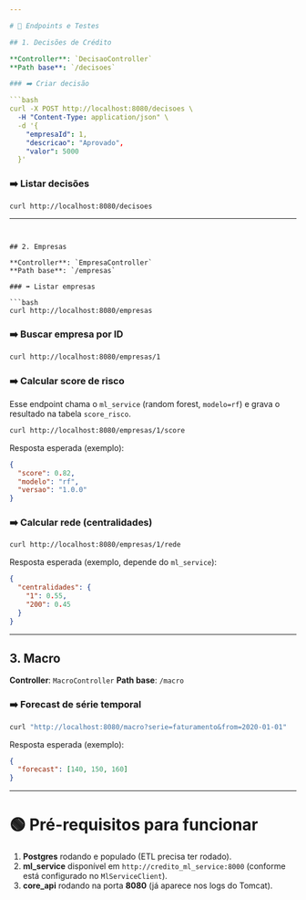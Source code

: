 ```yaml
---

# 🚀 Endpoints e Testes

## 1. Decisões de Crédito

**Controller**: `DecisaoController`
**Path base**: `/decisoes`

### ➡️ Criar decisão

```bash
curl -X POST http://localhost:8080/decisoes \
  -H "Content-Type: application/json" \
  -d '{
    "empresaId": 1,
    "descricao": "Aprovado",
    "valor": 5000
  }'
```

### ➡️ Listar decisões

```bash
curl http://localhost:8080/decisoes
```

---
```


## 2. Empresas

**Controller**: `EmpresaController`
**Path base**: `/empresas`

### ➡️ Listar empresas

```bash
curl http://localhost:8080/empresas
```

### ➡️ Buscar empresa por ID

```bash
curl http://localhost:8080/empresas/1
```

### ➡️ Calcular score de risco

Esse endpoint chama o `ml_service` (random forest, `modelo=rf`) e grava o resultado na tabela `score_risco`.

```bash
curl http://localhost:8080/empresas/1/score
```

Resposta esperada (exemplo):

```json
{
  "score": 0.82,
  "modelo": "rf",
  "versao": "1.0.0"
}
```

### ➡️ Calcular rede (centralidades)

```bash
curl http://localhost:8080/empresas/1/rede
```

Resposta esperada (exemplo, depende do `ml_service`):

```json
{
  "centralidades": {
    "1": 0.55,
    "200": 0.45
  }
}
```

---

## 3. Macro

**Controller**: `MacroController`
**Path base**: `/macro`

### ➡️ Forecast de série temporal

```bash
curl "http://localhost:8080/macro?serie=faturamento&from=2020-01-01"
```

Resposta esperada (exemplo):

```json
{
  "forecast": [140, 150, 160]
}
```

---

# 🟢 Pré-requisitos para funcionar

1. **Postgres** rodando e populado (ETL precisa ter rodado).
2. **ml\_service** disponível em `http://credito_ml_service:8000` (conforme está configurado no `MlServiceClient`).
3. **core\_api** rodando na porta **8080** (já aparece nos logs do Tomcat).

